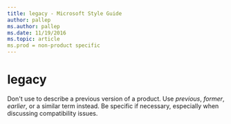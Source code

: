 ```yaml
---
title: legacy - Microsoft Style Guide
author: pallep
ms.author: pallep
ms.date: 11/19/2016
ms.topic: article
ms.prod = non-product specific
---
```


# legacy

Don't use to describe a previous version of a product. Use *previous*, *former*, *earlier*, or a similar term instead. Be specific if necessary, especially when discussing compatibility issues.
